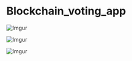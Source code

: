 # Blockchain_voting_app



![Imgur](https://i.imgur.com/pnlsqsE.png)

![Imgur](https://i.imgur.com/2TKu9vz.png)

![Imgur](https://i.imgur.com/wMnNrou.png)

